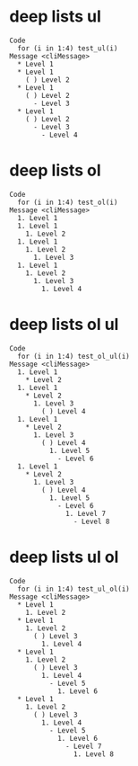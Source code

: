 # deep lists ul

    Code
      for (i in 1:4) test_ul(i)
    Message <cliMessage>
      * Level 1
      * Level 1
        ( ) Level 2
      * Level 1
        ( ) Level 2
          - Level 3
      * Level 1
        ( ) Level 2
          - Level 3
            - Level 4

# deep lists ol

    Code
      for (i in 1:4) test_ol(i)
    Message <cliMessage>
      1. Level 1
      1. Level 1
        1. Level 2
      1. Level 1
        1. Level 2
          1. Level 3
      1. Level 1
        1. Level 2
          1. Level 3
            1. Level 4

# deep lists ol ul

    Code
      for (i in 1:4) test_ol_ul(i)
    Message <cliMessage>
      1. Level 1
        * Level 2
      1. Level 1
        * Level 2
          1. Level 3
            ( ) Level 4
      1. Level 1
        * Level 2
          1. Level 3
            ( ) Level 4
              1. Level 5
                - Level 6
      1. Level 1
        * Level 2
          1. Level 3
            ( ) Level 4
              1. Level 5
                - Level 6
                  1. Level 7
                    - Level 8

# deep lists ul ol

    Code
      for (i in 1:4) test_ul_ol(i)
    Message <cliMessage>
      * Level 1
        1. Level 2
      * Level 1
        1. Level 2
          ( ) Level 3
            1. Level 4
      * Level 1
        1. Level 2
          ( ) Level 3
            1. Level 4
              - Level 5
                1. Level 6
      * Level 1
        1. Level 2
          ( ) Level 3
            1. Level 4
              - Level 5
                1. Level 6
                  - Level 7
                    1. Level 8

